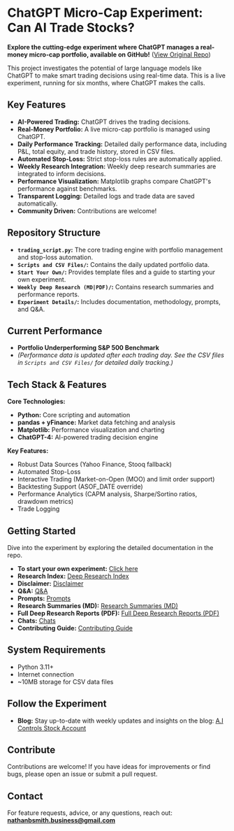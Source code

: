 # ChatGPT Micro-Cap Experiment: Can AI Trade Stocks?

**Explore the cutting-edge experiment where ChatGPT manages a real-money micro-cap portfolio, available on GitHub!**  ([View Original Repo](https://github.com/LuckyOne7777/ChatGPT-Micro-Cap-Experiment))

This project investigates the potential of large language models like ChatGPT to make smart trading decisions using real-time data. This is a live experiment, running for six months, where ChatGPT makes the calls.

## Key Features

*   **AI-Powered Trading:** ChatGPT drives the trading decisions.
*   **Real-Money Portfolio:** A live micro-cap portfolio is managed using ChatGPT.
*   **Daily Performance Tracking:** Detailed daily performance data, including P&L, total equity, and trade history, stored in CSV files.
*   **Automated Stop-Loss:**  Strict stop-loss rules are automatically applied.
*   **Weekly Research Integration:** Weekly deep research summaries are integrated to inform decisions.
*   **Performance Visualization:** Matplotlib graphs compare ChatGPT's performance against benchmarks.
*   **Transparent Logging:** Detailed logs and trade data are saved automatically.
*   **Community Driven:** Contributions are welcome!

## Repository Structure

*   **`trading_script.py`:** The core trading engine with portfolio management and stop-loss automation.
*   **`Scripts and CSV Files/`:** Contains the daily updated portfolio data.
*   **`Start Your Own/`:** Provides template files and a guide to starting your own experiment.
*   **`Weekly Deep Research (MD|PDF)/`:** Contains research summaries and performance reports.
*   **`Experiment Details/`:** Includes documentation, methodology, prompts, and Q&A.

## Current Performance

*   **Portfolio Underperforming S&P 500 Benchmark**
*   *(Performance data is updated after each trading day. See the CSV files in `Scripts and CSV Files/` for detailed daily tracking.)*

## Tech Stack & Features

**Core Technologies:**

*   **Python:** Core scripting and automation
*   **pandas + yFinance:** Market data fetching and analysis
*   **Matplotlib:** Performance visualization and charting
*   **ChatGPT-4:** AI-powered trading decision engine

**Key Features:**

*   Robust Data Sources (Yahoo Finance, Stooq fallback)
*   Automated Stop-Loss
*   Interactive Trading (Market-on-Open (MOO) and limit order support)
*   Backtesting Support (ASOF\_DATE override)
*   Performance Analytics (CAPM analysis, Sharpe/Sortino ratios, drawdown metrics)
*   Trade Logging

## Getting Started

Dive into the experiment by exploring the detailed documentation in the repo.

*   **To start your own experiment:** [Click here](https://github.com/LuckyOne7777/ChatGPT-Micro-Cap-Experiment/blob/main/Start%20Your%20Own/README.md)
*   **Research Index:** [Deep Research Index](https://github.com/LuckyOne7777/ChatGPT-Micro-Cap-Experiment/blob/main/Experiment%20Details/Deep%20Research%20Index.md)
*   **Disclaimer:** [Disclaimer](https://github.com/LuckyOne7777/ChatGPT-Micro-Cap-Experiment/blob/main/Experiment%20Details/Disclaimer.md)
*   **Q&A:** [Q&A](https://github.com/LuckyOne7777/ChatGPT-Micro-Cap-Experiment/blob/main/Experiment%20Details/Q%26A.md)
*   **Prompts:** [Prompts](https://github.com/LuckyOne7777/ChatGPT-Micro-Cap-Experiment/blob/main/Experiment%20Details/Prompts.md)
*   **Research Summaries (MD):** [Research Summaries (MD)](https://github.com/LuckyOne7777/ChatGPT-Micro-Cap-Experiment/tree/main/Weekly%20Deep%20Research%20(MD))
*   **Full Deep Research Reports (PDF):** [Full Deep Research Reports (PDF)](https://github.com/LuckyOne7777/ChatGPT-Micro-Cap-Experiment/tree/main/Weekly%20Deep%20Research%20(PDF))
*   **Chats:** [Chats](https://github.com/LuckyOne7777/ChatGPT-Micro-Cap-Experiment/blob/main/Experiment%20Details/Chats.md)
*   **Contributing Guide:** [Contributing Guide](https://github.com/LuckyOne7777/ChatGPT-Micro-Cap-Experiment/blob/main/Other/CONTRIBUTING.md)

## System Requirements

*   Python 3.11+
*   Internet connection
*   ~10MB storage for CSV data files

## Follow the Experiment

*   **Blog:** Stay up-to-date with weekly updates and insights on the blog: [A.I Controls Stock Account](https://nathanbsmith729.substack.com)

## Contribute

Contributions are welcome! If you have ideas for improvements or find bugs, please open an issue or submit a pull request.

## Contact

For feature requests, advice, or any questions, reach out: **nathanbsmith.business@gmail.com**